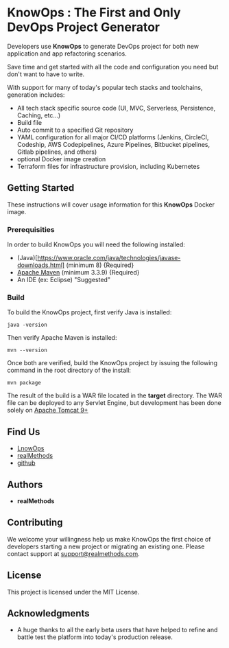 # KnowOps : The First and Only DevOps Project Generator

Developers use **KnowOps** to generate DevOps project for both new application and app refactoring scenarios.

Save time and get started with all the code and configuration you need but don't want to have to write.  

With support for many of today's popular tech stacks and toolchains, generation includes:

- All tech stack specific source code (UI, MVC, Serverless, Persistence, Caching, etc...)
- Build file
- Auto commit to a specified Git repository
- YAML configuration for all major CI/CD platforms (Jenkins, CircleCI, Codeship, AWS Codepipelines, Azure Pipelines, Bitbucket pipelines, Gitlab pipelines, and others)
- optional Docker image creation
- Terraform files for infrastructure provision, including Kubernetes

## Getting Started

These instructions will cover usage information for this **KnowOps** Docker image.

### Prerequisities

In order to build KnowOps you will need the following installed:

* (Java)[https://www.oracle.com/java/technologies/javase-downloads.html] (minimum 8) {Required}
* [Apache Maven](https://maven.apache.org/) (minimum 3.3.9) {Required}
* An IDE (ex: Eclipse) "Suggested"

### Build
To build the KnowOps project, first verify Java is installed:

```
java -version
```

Then verify Apache Maven is installed:

```
mvn --version
``` 

Once both are verified, build the KnowOps project by issuing the following command in the root directory of the install:

```
mvn package
```

The result of the build is a WAR file located in the **target** directory.  The WAR file can be deployed to any Servlet Engine, but development has been done solely on [Apache Tomcat 9+](http://tomcat.apache.org/)

## Find Us

* [LnowOps](http://www.knowops.dev)
* [realMethods](http://www.realmethods.com)
* [github](https://github.com/realmethods-public/knowops)


## Authors

* **realMethods**  

## Contributing

We welcome your willingness help us make KnowOps the first choice of developers starting a new project or migrating an existing one.  Please contact support at support@realmethods.com.
 
## License

This project is licensed under the MIT License.

## Acknowledgments

* A huge thanks to all the early beta users that have helped to refine and battle test the platform into today's production release. 
